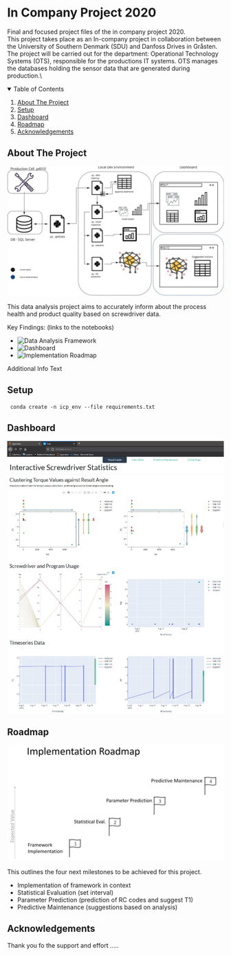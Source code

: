 # In Company Project 2020 
 Final and focused project files of the in company project 2020.\
 This project takes place as an In-company project in collaboration between the University of Southern Denmark (SDU) and Danfoss Drives in Gråsten. The project will be carried out for the department: Operational Technology Systems (OTS), responsible for the productions IT systems. OTS manages the databases holding the sensor data that are generated during production.\

 

<details open="open">
  <summary>Table of Contents</summary>
  <ol>
    <li>
      <a href="#about-the-project">About The Project</a>
    </li>
    <li>
      <a href="#setup">Setup</a>
    </li>
    <li><a href="#dashboard">Dashboard</a></li>
    <li><a href="#roadmap">Roadmap</a></li>
    <li><a href="#acknowledgements">Acknowledgements</a></li>
  </ol>
</details>


<!-- ABOUT THE PROJECT -->
## About The Project
![Project Flowchart](https://github.com/jonadose/icp_final/blob/main/images/flowchart.jpg)

This data analysis project aims to accurately inform about the process health and product quality based on screwdriver data. 


Key Findings: (links to the notebooks)
* ![Data Analysis Framework](https://github.com/jonadose/icp_final/blob/main/database.ipynb)
* ![Dashboard](https://github.com/jonadose/icp_final/blob/main/Webappbootstrap.ipynb)
* ![Implementation Roadmap](href="roadmap")

Additional Info Text

<!-- SETUP -->
 ## Setup
     conda create -n icp_env --file requirements.txt



<!-- DAHSBOARD -->
## Dashboard 
![Dashboard](https://github.com/jonadose/icp_final/blob/main/images/dashboard.jpg)

<!-- ROADMAP -->
## Roadmap 
![Roadmap](https://github.com/jonadose/icp_final/blob/main/images/roadmap.PNG)

This outlines the four next milestones to be achieved for this project. 
* Implementation of framework in context 
* Statistical Evaluation (set interval)
* Parameter Prediction (prediction of RC codes and suggest T1)
* Predictive Maintenance (suggestions based on analysis)

<!-- ACKNOWLEDGEMENTS -->
## Acknowledgements 
Thank you fo the support and effort .....
